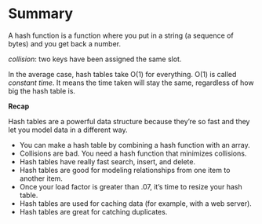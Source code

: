 # Summary

A hash function is a function where you put in a string (a sequence of bytes) and you get back a number.

*collision*: two keys have been assigned the same slot.

In the average case, hash tables take O(1) for everything. O(1) is called *constant time*. It means the time taken will stay the same, regardless of how big the hash table is.

**Recap**

Hash tables are a powerful data structure because they’re so fast and they let you model data in a different way.

- You can make a hash table by combining a hash function with an array.
- Collisions are bad. You need a hash function that minimizes collisions.
- Hash tables have really fast search, insert, and delete.
- Hash tables are good for modeling relationships from one item to another item.
- Once your load factor is greater than .07, it’s time to resize your hash table.
- Hash tables are used for caching data (for example, with
a web server).
- Hash tables are great for catching duplicates.

